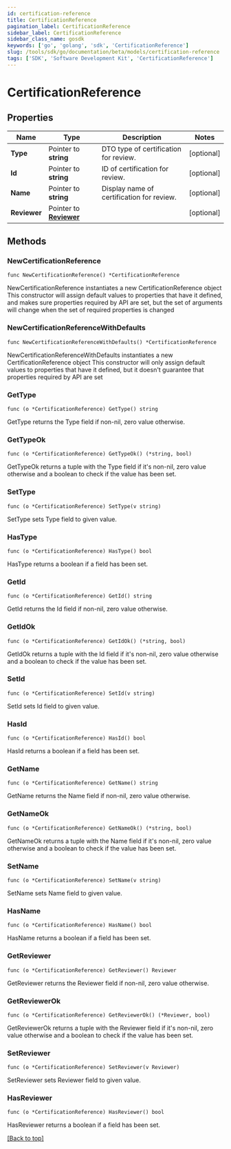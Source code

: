 ```yaml
---
id: certification-reference
title: CertificationReference
pagination_label: CertificationReference
sidebar_label: CertificationReference
sidebar_class_name: gosdk
keywords: ['go', 'golang', 'sdk', 'CertificationReference'] 
slug: /tools/sdk/go/documentation/beta/models/certification-reference
tags: ['SDK', 'Software Development Kit', 'CertificationReference']
---
```


# CertificationReference

## Properties

Name | Type | Description | Notes
------------ | ------------- | ------------- | -------------
**Type** | Pointer to **string** | DTO type of certification for review. | [optional] 
**Id** | Pointer to **string** | ID of certification for review. | [optional] 
**Name** | Pointer to **string** | Display name of certification for review. | [optional] 
**Reviewer** | Pointer to [**Reviewer**](Reviewer) |  | [optional] 

## Methods

### NewCertificationReference

`func NewCertificationReference() *CertificationReference`

NewCertificationReference instantiates a new CertificationReference object
This constructor will assign default values to properties that have it defined,
and makes sure properties required by API are set, but the set of arguments
will change when the set of required properties is changed

### NewCertificationReferenceWithDefaults

`func NewCertificationReferenceWithDefaults() *CertificationReference`

NewCertificationReferenceWithDefaults instantiates a new CertificationReference object
This constructor will only assign default values to properties that have it defined,
but it doesn't guarantee that properties required by API are set

### GetType

`func (o *CertificationReference) GetType() string`

GetType returns the Type field if non-nil, zero value otherwise.

### GetTypeOk

`func (o *CertificationReference) GetTypeOk() (*string, bool)`

GetTypeOk returns a tuple with the Type field if it's non-nil, zero value otherwise
and a boolean to check if the value has been set.

### SetType

`func (o *CertificationReference) SetType(v string)`

SetType sets Type field to given value.

### HasType

`func (o *CertificationReference) HasType() bool`

HasType returns a boolean if a field has been set.

### GetId

`func (o *CertificationReference) GetId() string`

GetId returns the Id field if non-nil, zero value otherwise.

### GetIdOk

`func (o *CertificationReference) GetIdOk() (*string, bool)`

GetIdOk returns a tuple with the Id field if it's non-nil, zero value otherwise
and a boolean to check if the value has been set.

### SetId

`func (o *CertificationReference) SetId(v string)`

SetId sets Id field to given value.

### HasId

`func (o *CertificationReference) HasId() bool`

HasId returns a boolean if a field has been set.

### GetName

`func (o *CertificationReference) GetName() string`

GetName returns the Name field if non-nil, zero value otherwise.

### GetNameOk

`func (o *CertificationReference) GetNameOk() (*string, bool)`

GetNameOk returns a tuple with the Name field if it's non-nil, zero value otherwise
and a boolean to check if the value has been set.

### SetName

`func (o *CertificationReference) SetName(v string)`

SetName sets Name field to given value.

### HasName

`func (o *CertificationReference) HasName() bool`

HasName returns a boolean if a field has been set.

### GetReviewer

`func (o *CertificationReference) GetReviewer() Reviewer`

GetReviewer returns the Reviewer field if non-nil, zero value otherwise.

### GetReviewerOk

`func (o *CertificationReference) GetReviewerOk() (*Reviewer, bool)`

GetReviewerOk returns a tuple with the Reviewer field if it's non-nil, zero value otherwise
and a boolean to check if the value has been set.

### SetReviewer

`func (o *CertificationReference) SetReviewer(v Reviewer)`

SetReviewer sets Reviewer field to given value.

### HasReviewer

`func (o *CertificationReference) HasReviewer() bool`

HasReviewer returns a boolean if a field has been set.


[[Back to top]](#) 


